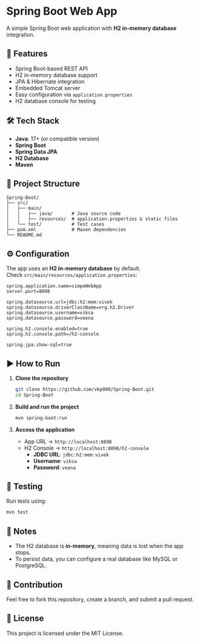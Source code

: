 
# Spring Boot Web App

A simple Spring Boot web application with **H2 in-memory database** integration.

## 🚀 Features

- Spring Boot-based REST API
- H2 in-memory database support
- JPA & Hibernate integration
- Embedded Tomcat server
- Easy configuration via `application.properties`
- H2 database console for testing

## 🛠️ Tech Stack

- **Java**: 17+ (or compatible version)
- **Spring Boot**
- **Spring Data JPA**
- **H2 Database**
- **Maven**

## 📂 Project Structure

```
Spring-Boot/
├── src/
│   ├── main/
│   │   ├── java/       # Java source code
│   │   ├── resources/  # application.properties & static files
│   └── test/           # Test cases
├── pom.xml             # Maven dependencies
└── README.md
```

## ⚙️ Configuration

The app uses an **H2 in-memory database** by default.  
Check `src/main/resources/application.properties`:

```properties
spring.application.name=simpeWebApp
server.port=8098

spring.datasource.url=jdbc:h2:mem:vivek
spring.datasource.driverClassName=org.h2.Driver
spring.datasource.username=viksa
spring.datasource.password=veena

spring.h2.console.enabled=true
spring.h2.console.path=/h2-console

spring.jpa.show-sql=true
```

## ▶️ How to Run

1. **Clone the repository**
   ```bash
   git clone https://github.com/vkp000/Spring-Boot.git
   cd Spring-Boot
   ```

2. **Build and run the project**
   ```bash
   mvn spring-boot:run
   ```

3. **Access the application**
    - App URL → `http://localhost:8098`
    - H2 Console → `http://localhost:8098/h2-console`
        - **JDBC URL**: `jdbc:h2:mem:vivek`
        - **Username**: `viksa`
        - **Password**: `veena`

## 🧪 Testing

Run tests using:
```bash
mvn test
```

## 📌 Notes

- The H2 database is **in-memory**, meaning data is lost when the app stops.
- To persist data, you can configure a real database like MySQL or PostgreSQL.

## 🤝 Contribution

Feel free to fork this repository, create a branch, and submit a pull request.

## 📜 License

This project is licensed under the MIT License.
